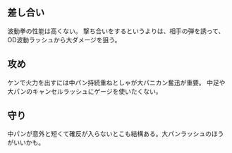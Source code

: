 ## 差し合い

波動拳の性能は高くない。
撃ち合いをするというよりは、相手の弾を誘って、OD波動ラッシュから大ダメージを狙う。

## 攻め

ケンで火力を出すには中パン持続重ねとしゃが大パニカン奮迅が重要。
中足や大パンのキャンセルラッシュにゲージを使いたくない。

## 守り

中パンが意外と短くて確反が入らないとこも結構ある。大パンラッシュのほうがいいかも。

